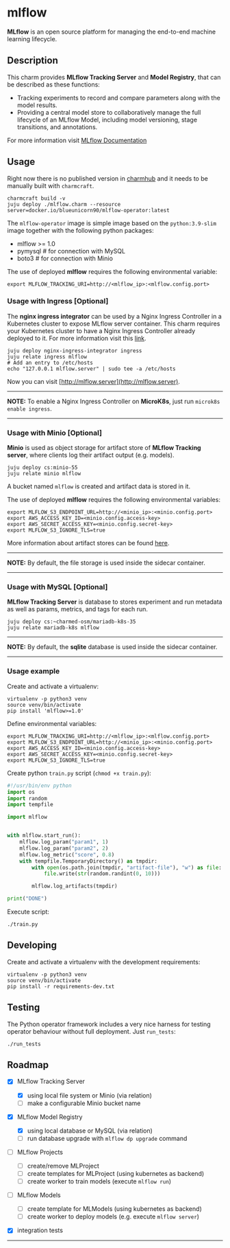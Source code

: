 # mlflow

**MLflow** is an open source platform for managing the end-to-end machine learning lifecycle.

## Description

This charm provides **MLflow Tracking Server** and **Model Registry**, that can be described as
these functions:
 * Tracking experiments to record and compare parameters along with the model results.
 * Providing a central model store to collaboratively manage the full lifecycle of an MLflow Model, 
   including model versioning, stage transitions, and annotations.
   
For more information visit [MLflow Documentation][MLflow-docs]

## Usage

Right now there is no published version in [charmhub] and it needs to be
manually built with `charmcraft`.

    charmcraft build -v
    juju deploy ./mlflow.charm --resource server=docker.io/blueunicorn90/mlflow-operator:latest

The `mlflow-operator` image is simple image based on the `python:3.9-slim` image together with
the following python packages: 

 * mlflow >= 1.0
 * pymysql  # for connection with MySQL
 * boto3  # for connection with Minio

The use of deployed **mlflow** requires the following environmental variable:
    
    export MLFLOW_TRACKING_URI=http://<mlflow_ip>:<mlflow.config.port>

### Usage with Ingress [Optional]

The **nginx ingress integrator** can be used by a Nginx Ingress Controller in a Kubernetes 
cluster to expose MLflow server container. This charm requires your Kubernetes cluster to have
a Nginx Ingress Controller already deployed to it. For more information visit this
[link][nginx-ingress-integrator].

    juju deploy nginx-ingress-integrator ingress
    juju relate ingress mlflow
    # Add an entry to /etc/hosts
    echo "127.0.0.1 mlflow.server" | sudo tee -a /etc/hosts

Now you can visit [http://mlflow.server](http://mlflow.server).

---
**NOTE:** To enable a Nginx Ingress Controller on **MicroK8s**, just run `microk8s enable ingress`.

---


### Usage with Minio [Optional]

**Minio** is used as object storage for artifact store of **MLflow Tracking server**, where clients
log their artifact output (e.g. models). 

    juju deploy cs:minio-55
    juju relate minio mlflow

A bucket named `mlflow` is created and artifact data is stored in it.

The use of deployed **mlflow** requires the following environmental variables:
    
    export MLFLOW_S3_ENDPOINT_URL=http://<minio_ip>:<minio.config.port>
    export AWS_ACCESS_KEY_ID=<minio.config.access-key>
    export AWS_SECRET_ACCESS_KEY=<minio.config.secret-key>
    export MLFLOW_S3_IGNORE_TLS=true

More information about artifact stores can be found [here][artifact-stores].

---
**NOTE:** By default, the file storage is used inside the sidecar container.

---

### Usage with MySQL [Optional]

**MLflow Tracking Server** is database to stores experiment and run metadata as well as params,
metrics, and tags for each run.

    juju deploy cs:~charmed-osm/mariadb-k8s-35
    juju relate mariadb-k8s mlflow

---
**NOTE:** By default, the **sqlite** database is used inside the sidecar container.

---

### Usage example

Create and activate a virtualenv:

    virtualenv -p python3 venv
    source venv/bin/activate
    pip install 'mlflow>=1.0'

Define environmental variables:

    export MLFLOW_TRACKING_URI=http://<mlflow_ip>:<mlflow.config.port>
    export MLFLOW_S3_ENDPOINT_URL=http://<minio_ip>:<minio.config.port>
    export AWS_ACCESS_KEY_ID=<minio.config.access-key>
    export AWS_SECRET_ACCESS_KEY=<minio.config.secret-key>
    export MLFLOW_S3_IGNORE_TLS=true

Create python `train.py` script (`chmod +x train.py`):

```python
#!/usr/bin/env python
import os
import random
import tempfile

import mlflow


with mlflow.start_run():
    mlflow.log_param("param1", 1)
    mlflow.log_param("param2", 2)
    mlflow.log_metric("score", 0.8)
    with tempfile.TemporaryDirectory() as tmpdir:
        with open(os.path.join(tmpdir, "artifact-file"), "w") as file:
            file.write(str(random.randint(0, 10)))

        mlflow.log_artifacts(tmpdir)

print("DONE")
```

Execute script:

    ./train.py


## Developing

Create and activate a virtualenv with the development requirements:

    virtualenv -p python3 venv
    source venv/bin/activate
    pip install -r requirements-dev.txt

## Testing

The Python operator framework includes a very nice harness for testing
operator behaviour without full deployment. Just `run_tests`:

    ./run_tests

## Roadmap

* [x] MLflow Tracking Server
  * [x] using local file system or Minio (via relation)
  * [ ] make a configurable Minio bucket name
* [x] MLflow Model Registry
  * [x] using local database or MySQL (via relation)
  * [ ] run database upgrade with `mlflow dp upgrade` command
* [ ] MLflow Projects
   * [ ] create/remove MLProject
   * [ ] create templates for MLProject (using kubernetes as backend)
   * [ ] create worker to train models (execute `mlflow run`)
* [ ] MLflow Models
   * [ ] create template for MLModels (using kubernetes as backend)
   * [ ] create worker to deploy models (e.g. execute `mlflow server`)
* [x] integration tests


---
[MLflow-docs]: https://mlflow.org/docs/latest/index.html
[charmhub]: https://charmhub.io/
[artifact-stores]: https://mlflow.org/docs/latest/tracking.html#id69
[nginx-ingress-integrator]: https://charmhub.io/nginx-ingress-integrator
